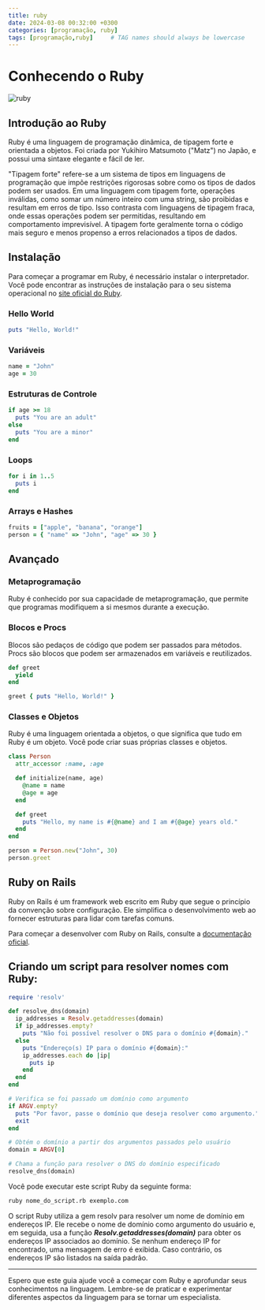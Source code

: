 ```yaml
---
title: ruby
date: 2024-03-08 00:32:00 +0300
categories: [programação, ruby]
tags: [programação,ruby]     # TAG names should always be lowercase
---
```


# Conhecendo o Ruby
![ruby](https://pngimg.com/d/ruby_PNG18.png)


## Introdução ao Ruby
Ruby é uma linguagem de programação dinâmica, de tipagem forte e orientada a objetos. Foi criada por Yukihiro Matsumoto ("Matz") no Japão, e possui uma sintaxe elegante e fácil de ler.

"Tipagem forte" refere-se a um sistema de tipos em linguagens de programação que impõe restrições rigorosas sobre como os tipos de dados podem ser usados. Em uma linguagem com tipagem forte, operações inválidas, como somar um número inteiro com uma string, são proibidas e resultam em erros de tipo. Isso contrasta com linguagens de tipagem fraca, onde essas operações podem ser permitidas, resultando em comportamento imprevisível. A tipagem forte geralmente torna o código mais seguro e menos propenso a erros relacionados a tipos de dados.

## Instalação
Para começar a programar em Ruby, é necessário instalar o interpretador. Você pode encontrar as instruções de instalação para o seu sistema operacional no [site oficial do Ruby](https://www.ruby-lang.org/).

### Hello World

```ruby
puts "Hello, World!"
```

### Variáveis

```ruby
name = "John"
age = 30
```

### Estruturas de Controle

```ruby
if age >= 18
  puts "You are an adult"
else
  puts "You are a minor"
end
```

### Loops

```ruby
for i in 1..5
  puts i
end
```

### Arrays e Hashes

```ruby
fruits = ["apple", "banana", "orange"]
person = { "name" => "John", "age" => 30 }
```

## Avançado

### Metaprogramação

Ruby é conhecido por sua capacidade de metaprogramação, que permite que programas modifiquem a si mesmos durante a execução.

### Blocos e Procs

Blocos são pedaços de código que podem ser passados para métodos. Procs são blocos que podem ser armazenados em variáveis e reutilizados.

```ruby
def greet
  yield
end

greet { puts "Hello, World!" }
```

### Classes e Objetos

Ruby é uma linguagem orientada a objetos, o que significa que tudo em Ruby é um objeto. Você pode criar suas próprias classes e objetos.

```ruby
class Person
  attr_accessor :name, :age

  def initialize(name, age)
    @name = name
    @age = age
  end

  def greet
    puts "Hello, my name is #{@name} and I am #{@age} years old."
  end
end

person = Person.new("John", 30)
person.greet
```

## Ruby on Rails

Ruby on Rails é um framework web escrito em Ruby que segue o princípio da convenção sobre configuração. Ele simplifica o desenvolvimento web ao fornecer estruturas para lidar com tarefas comuns.

Para começar a desenvolver com Ruby on Rails, consulte a [documentação oficial](https://guides.rubyonrails.org/).

## Criando um script para resolver nomes com Ruby:
```ruby
require 'resolv'

def resolve_dns(domain)
  ip_addresses = Resolv.getaddresses(domain)
  if ip_addresses.empty?
    puts "Não foi possível resolver o DNS para o domínio #{domain}."
  else
    puts "Endereço(s) IP para o domínio #{domain}:"
    ip_addresses.each do |ip|
      puts ip
    end
  end
end

# Verifica se foi passado um domínio como argumento
if ARGV.empty?
  puts "Por favor, passe o domínio que deseja resolver como argumento."
  exit
end

# Obtém o domínio a partir dos argumentos passados pelo usuário
domain = ARGV[0]

# Chama a função para resolver o DNS do domínio especificado
resolve_dns(domain)
```

Você pode executar este script Ruby da seguinte forma:
```bash
ruby nome_do_script.rb exemplo.com
```
O script Ruby utiliza a gem resolv para resolver um nome de domínio em endereços IP. Ele recebe o nome de domínio como argumento do usuário e, em seguida, usa a função ***Resolv.getaddresses(domain)*** para obter os endereços IP associados ao domínio. Se nenhum endereço IP for encontrado, uma mensagem de erro é exibida. Caso contrário, os endereços IP são listados na saída padrão.

---

Espero que este guia ajude você a começar com Ruby e aprofundar seus conhecimentos na linguagem. Lembre-se de praticar e experimentar diferentes aspectos da linguagem para se tornar um especialista.
